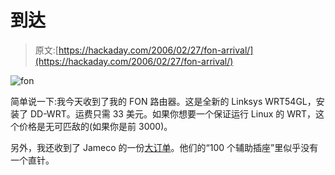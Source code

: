 # 到达

> 原文:[https://hackaday.com/2006/02/27/fon-arrival/](https://hackaday.com/2006/02/27/fon-arrival/)

![fon](../Images/f35abbf2da35dbab689ff103b39e63f5.png)

简单说一下:我今天收到了我的 FON 路由器。这是全新的 Linksys WRT54GL，安装了 DD-WRT。运费只需 33 美元。如果你想要一个保证运行 Linux 的 WRT，这个价格是无可匹敌的(如果你是前 3000)。

另外，我还收到了 Jameco 的一份[大订单](http://img.engadget.com/common/images/3060000000059182.JPG?0.5948608186944206)。他们的“100 个辅助插座”里似乎没有一个直针。